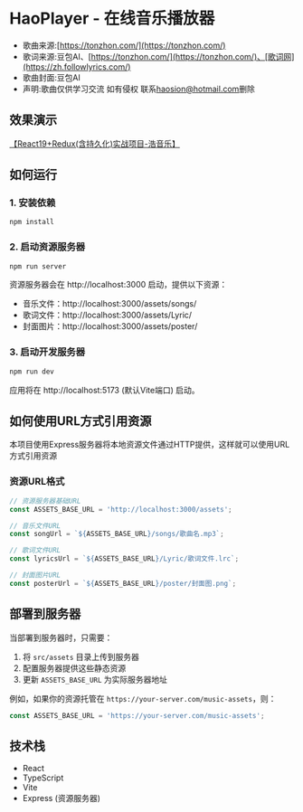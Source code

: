 # HaoPlayer - 在线音乐播放器

- 歌曲来源:[https://tonzhon.com/](https://tonzhon.com/)
- 歌词来源:豆包AI、[https://tonzhon.com/](https://tonzhon.com/)、[歌词网](https://zh.followlyrics.com/)
- 歌曲封面:豆包AI
- 声明:歌曲仅供学习交流 如有侵权 联系[haosion@hotmail.com](haosion@hotmail.com)删除

## 效果演示

[【React19+Redux(含持久化)实战项目-浩音乐】](https://www.bilibili.com/video/BV1JG8HzSEJY/?share_source=copy_web&vd_source=f5ba953af0ca76ef903f85ddff96e791)

## 如何运行

### 1. 安装依赖

```bash
npm install
```

### 2. 启动资源服务器

```bash
npm run server
```

资源服务器会在 http://localhost:3000 启动，提供以下资源：

- 音乐文件：http://localhost:3000/assets/songs/
- 歌词文件：http://localhost:3000/assets/Lyric/
- 封面图片：http://localhost:3000/assets/poster/

### 3. 启动开发服务器

```bash
npm run dev
```

应用将在 http://localhost:5173 (默认Vite端口) 启动。

## 如何使用URL方式引用资源

本项目使用Express服务器将本地资源文件通过HTTP提供，这样就可以使用URL方式引用资源

### 资源URL格式

```typescript
// 资源服务器基础URL
const ASSETS_BASE_URL = 'http://localhost:3000/assets';

// 音乐文件URL
const songUrl = `${ASSETS_BASE_URL}/songs/歌曲名.mp3`;

// 歌词文件URL
const lyricsUrl = `${ASSETS_BASE_URL}/Lyric/歌词文件.lrc`;

// 封面图片URL
const posterUrl = `${ASSETS_BASE_URL}/poster/封面图.png`;
```

## 部署到服务器

当部署到服务器时，只需要：

1. 将 `src/assets` 目录上传到服务器
2. 配置服务器提供这些静态资源
3. 更新 `ASSETS_BASE_URL` 为实际服务器地址

例如，如果你的资源托管在 `https://your-server.com/music-assets`，则：

```typescript
const ASSETS_BASE_URL = 'https://your-server.com/music-assets';
```

## 技术栈

- React
- TypeScript
- Vite
- Express (资源服务器)
